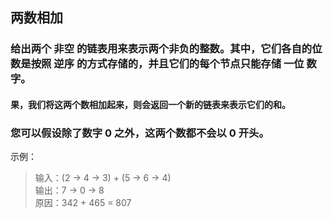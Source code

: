 ## 两数相加
### 给出两个 非空 的链表用来表示两个非负的整数。其中，它们各自的位数是按照 逆序 的方式存储的，并且它们的每个节点只能存储 一位 数字。

#### 果，我们将这两个数相加起来，则会返回一个新的链表来表示它们的和。

### 您可以假设除了数字 0 之外，这两个数都不会以 0 开头。

示例：

> 输入：(2 -> 4 -> 3) + (5 -> 6 -> 4)
<br>输出：7 -> 0 -> 8
<br>原因：342 + 465 = 807
